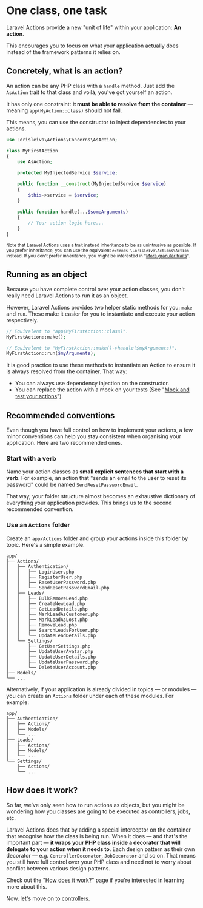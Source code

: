 # One class, one task

Laravel Actions provide a new "unit of life" within your application: **An action**.

This encourages you to focus on what your application actually does instead of the framework patterns it relies on.

## Concretely, what is an action?

An action can be any PHP class with a `handle` method. Just add the `AsAction` trait to that class and voilà, you've got yourself an action.

It has only one constraint: **it must be able to resolve from the container** — meaning `app(MyAction::class)` should not fail.

This means, you can use the constructor to inject dependencies to your actions.

```php
use Lorisleiva\Actions\Concerns\AsAction;

class MyFirstAction
{
    use AsAction;

    protected MyInjectedService $service;

    public function __construct(MyInjectedService $service)
    {
        $this->service = $service;
    }

    public function handle(...$someArguments)
    {
        // Your action logic here...
    }
}
```

<small>Note that Laravel Actions uses a trait instead inheritance to be as unintrusive as possible. If you prefer inheritance, you can use the equivalent `extends \Lorisleiva\Actions\Action` instead. If you don't prefer inheritance, you might be interested in "[More granular traits](./granular-traits)".</small>

## Running as an object

Because you have complete control over your action classes, you don't really need Laravel Actions to run it as an object.

However, Laravel Actions provides two helper static methods for you: `make` and `run`. These make it easier for you to instantiate and execute your action respectively.

```php
// Equivalent to "app(MyFirstAction::class)".
MyFirstAction::make();

// Equivalent to "MyFirstAction::make()->handle($myArguments)".
MyFirstAction::run($myArguments);
```

It is good practice to use these methods to instantiate an Action to ensure it is always resolved from the container. That way:
- You can always use dependency injection on the constructor.
- You can replace the action with a mock on your tests (See "[Mock and test your actions](./mock-and-test)").

## Recommended conventions

Even though you have full control on how to implement your actions, a few minor conventions can help you stay consistent when organising your application. Here are two recommended ones.

### Start with a verb

Name your action classes as **small explicit sentences that start with a verb**. For example, an action that "sends an email to the user to reset its password" could be named `SendResetPasswordEmail`.

That way, your folder structure almost becomes an exhaustive dictionary of everything your application provides. This brings us to the second recommended convention.

### Use an `Actions` folder

Create an `app/Actions` folder and group your actions inside this folder by topic. Here's a simple example.

```
app/
├── Actions/
│   ├── Authentication/
│   │   ├── LoginUser.php
│   │   ├── RegisterUser.php
│   │   ├── ResetUserPassword.php
│   │   └── SendResetPasswordEmail.php
│   ├── Leads/
│   │   ├── BulkRemoveLead.php
│   │   ├── CreateNewLead.php
│   │   ├── GetLeadDetails.php
│   │   ├── MarkLeadAsCustomer.php
│   │   ├── MarkLeadAsLost.php
│   │   ├── RemoveLead.php
│   │   ├── SearchLeadsForUser.php
│   │   └── UpdateLeadDetails.php
│   └── Settings/
│       ├── GetUserSettings.php
│       ├── UpdateUserAvatar.php
│       ├── UpdateUserDetails.php
│       ├── UpdateUserPassword.php
│       └── DeleteUserAccount.php
├── Models/
└── ...
```

Alternatively, if your application is already divided in topics — or modules — you can create an `Actions` folder under each of these modules. For example:

```
app/
├── Authentication/
│   ├── Actions/
│   ├── Models/
│   └── ...
├── Leads/
│   ├── Actions/
│   ├── Models/
│   └── ...
└── Settings/
    ├── Actions/
    └── ...
```

## How does it work?

So far, we've only seen how to run actions as objects, but you might be wondering how you classes are going to be executed as controllers, jobs, etc.

Laravel Actions does that by adding a special interceptor on the container that recognise how the class is being run. When it does — and that's the important part — **it wraps your PHP class inside a decorator that will delegate to your action when it needs to**. Each design pattern as their own decorator — e.g. `ControllerDecorator`, `JobDecorator` and so on. That means you still have full control over your PHP class and need not to worry about conflict between various design patterns.

Check out the "[How does it work?](./how-does-it-work)" page if you're interested in learning more about this.

Now, let's move on to [controllers](./register-as-controller).
